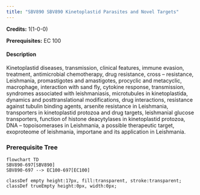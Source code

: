 ```yaml
---
title: "SBV890 SBV890 Kinetoplastid Parasites and Novel Targets"
---
```

**Credits:** 1(1-0-0)

**Prerequisites:** EC 100

#### Description
Kinetoplastid diseases, transmission, clinical features, immune evasion, treatment, antimicrobial chemotherapy, drug resistance, cross – resistance, Leishmania, promastigotes and amastigotes, procyclic and metacyclic, macrophage, interaction with sand fly, cytokine response, transmission, syndromes associated with leishmaniasis, microtubules in kinetoplastida, dynamics and posttranslational modifications, drug interactions, resistance against tubulin binding agents, arsenite resistance in Leishmania, transporters in kinetoplastid protozoa and drug targets, leishmanial glucose transporters, function of histone deacytylases in kinetoplastid protozoa, DNA – topoisomerases in Leishmania, a possible therapeutic target, exoproteome of leishmania, importane and its application in Leishmania.

### Prerequisite Tree

```mermaid
flowchart TD
SBV890-697[SBV890]
SBV890-697 --> EC100-697[EC100]

classDef empty height:17px, fill:transparent, stroke:transparent;
classDef trueEmpty height:0px, width:0px;
```
